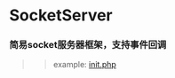 # SocketServer
### 简易socket服务器框架，支持事件回调
>> example: [init.php](https://github.com/YxMingY/SocketServer/blob/master/init.php)
